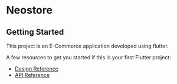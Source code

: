 # Neostore

## Getting Started

This project is an E-Commerce application developed using flutter.

A few resources to get you started if this is your first Flutter project:

- [Design Reference](http://design.neosofttech.in/35/NeoSoft/NeoSTORE/Guideline_1.html)
- [API Reference](http://180.149.245.182:8844/trainingapp/webroot/apidoc/index.html#api-A_User)
